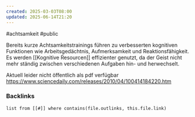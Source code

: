```yaml
---
created: 2025-03-03T08:00
updated: 2025-06-14T21:20
---
```

#achtsamkeit #public

Bereits kurze Achtsamkeitstrainings führen zu verbesserten kognitiven Funktionen wie Arbeitsgedächtnis, Aufmerksamkeit und Reaktionsfähigkeit. Es werden [[Kognitive Resourcen]] effizienter genutzt, da der Geist nicht mehr ständig zwischen verschiedenen Aufgaben hin- und herwechselt. 

Aktuell leider nicht öffentlich als pdf verfügbar https://www.sciencedaily.com/releases/2010/04/100414184220.htm

### Backlinks
```dataview 
list from [[#]] where contains(file.outlinks, this.file.link)
```

